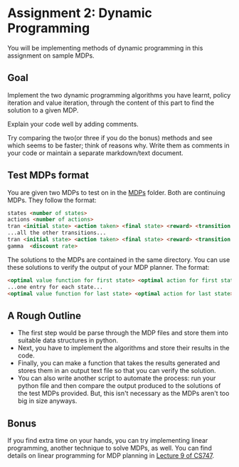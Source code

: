 # Assignment 2: Dynamic Programming

You will be implementing methods of dynamic programming in this assignment on sample MDPs.

## Goal

Implement the two dynamic programming algorithms you have learnt, policy iteration and value iteration, through the content of this part to find the solution to a given MDP.

Explain your code well by adding comments.

Try comparing the two(or three if you do the bonus) methods and see which seems to be faster; think of reasons why. Write them as comments in your code or maintain a separate markdown/text document.

## Test MDPs format

You are given two MDPs to test on in the [MDPs](./MDPs) folder. Both are continuing MDPs. They follow the format:

```html
states <number of states>
actions <number of actions>
tran <initial state> <action taken> <final state> <reward> <transition probability>
...all the other transitions...
tran <initial state> <action taken> <final state> <reward> <transition probability>
gamma  <discount rate>
```

The solutions to the MDPs are contained in the same directory. You can use these solutions to verify the output of your MDP planner. The format:

```html
<optimal value function for first state> <optimal action for first state>
...one entry for each state...
<optimal value function for last state> <optimal action for last state>
```

## A Rough Outline

- The first step would be parse through the MDP files and store them into suitable data structures in python.
- Next, you have to implement the algorithms and store their results in the code.
- Finally, you can make a function that takes the results generated and stores them in an output text file so that you can verify the solution.
- You can also write another script to automate the process: run your python file and then compare the output produced to the solutions of the test MDPs provided. But, this isn't necessary as the MDPs aren't too big in size anyways.

## Bonus

If you find extra time on your hands, you can try implementing linear programming, another technique to solve MDPs, as well. You can find details on linear programming for MDP planning in [Lecture 9 of CS747](https://www.cse.iitb.ac.in/~shivaram/teaching/old/cs747-a2022/lectures/cs747a2022l09.pdf).
